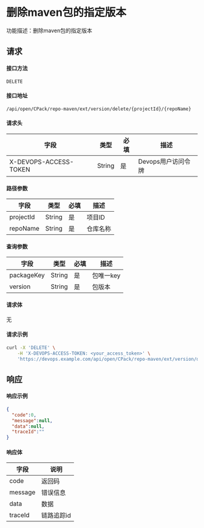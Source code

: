 # 删除maven包的指定版本
功能描述：删除maven包的指定版本



## 请求

#### 接口方法

`DELETE`

#### 接口地址

`/api/open/CPack/repo-maven/ext/version/delete/{projectId}/{repoName}`

#### 请求头

| 字段                  | 类型   | 必填 | 描述               |
| --------------------- | ------ | ---- | ------------------ |
| X-DEVOPS-ACCESS-TOKEN | String | 是   | Devops用户访问令牌 |

#### 路径参数

| 字段      | 类型   | 必填 | 描述     |
| --------- | ------ | ---- | -------- |
| projectId | String | 是   | 项目ID   |
| repoName  | String | 是   | 仓库名称 |

#### 查询参数

| 字段       | 类型   | 必填 | 描述      |
| ---------- | ------ | ---- | --------- |
| packageKey | String | 是   | 包唯一key |
| version    | String | 是   | 包版本    |

#### 请求体

无

#### 请求示例

```bash
curl -X 'DELETE' \
    -H 'X-DEVOPS-ACCESS-TOKEN: <your_access_token>' \
    'https://devops.example.com/api/open/CPack/repo-maven/ext/version/delete/{projectId}/{repoName}?packageKey=gav://org.apache.commons:commons-lang3&version=3.12.0'
```



## 响应

#### 响应示例

```json
{
  "code":0,
  "message":null,
  "data":null,
  "traceId":""
}
```

#### 响应体

| 字段      | 说明     |
|---------|--------|
| code    | 返回码    |
| message | 错误信息   |
| data    | 数据     |
| traceId | 链路追踪id |
